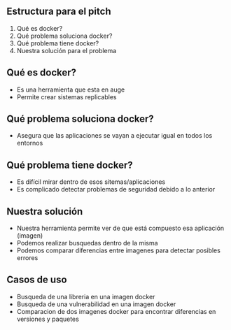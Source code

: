 ## Estructura para el pitch
1. Qué es docker?
2. Qué problema soluciona docker?
3. Qué problema tiene docker?
4. Nuestra solución para el problema
## Qué es docker?
- Es una herramienta que esta en auge
- Permite crear sistemas replicables
## Qué problema soluciona docker?
- Asegura que las aplicaciones se vayan a ejecutar igual en todos los entornos
## Qué problema tiene docker?
- Es difícil mirar dentro de esos sitemas/aplicaciones
- Es complicado detectar problemas de seguridad debido a lo anterior
## Nuestra solución
- Nuestra herramienta permite ver de que está compuesto esa aplicación (imagen)
- Podemos realizar busquedas dentro de la misma
- Podemos comparar diferencias entre imagenes para detectar posibles errores

## Casos de uso
- Busqueda de una libreria en una imagen docker
- Busqueda de una vulnerabilidad en una imagen docker
- Comparacion de dos imagenes docker para encontrar diferencias en versiones y paquetes